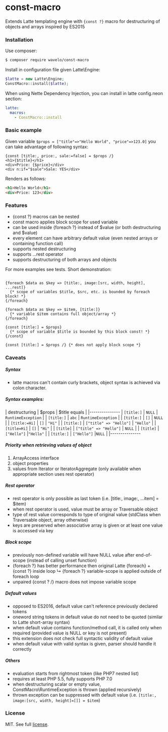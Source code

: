 const-macro
============

Extends Latte templating engine with `{const ?}` macro for destructuring of objects and arrays inspired by ES2015

### Installation

Use composer:

```bash
$ composer require wavelo/const-macro
```

Install in configuration file given Latte\Engine:

```php
$latte = new Latte\Engine;
ConstMacro::install($latte);
```

When using Nette Dependency Injection, you can install in latte config.neon section:

```yaml
latte:
  macros:
    - ConstMacro::install
```

### Basic example

Given variable `$props = ["title"=>"Hello World", "price"=>123.0]` you can take advantage of following syntax:

```latte
{const [title:, price:, sale:=false] = $props /}
<h1>{$title}</h1>
<div>Price: {$price}</div>
<div n:if="$sale">Sale: YES</div>
```

Renders as follows:
```html
<h1>Hello World</h1>
<div>Price: 123</div>
```

### Features

 - {const ?} macros can be nested
 - const macro applies block scope for used variable
 - can be used inside {foreach ?} instead of \$value (or both destructuring and \$value)
 - every element can have arbitrary default value (even nested arrays or containing function call)
 - supports nested destructuring
 - supports ...rest operator
 - supports destructuring of both arrays and objects

For more examples see tests. Short demonstration:

```latte

{foreach $data as $key => [title:, image:[src, width, height], ...rest]}
  {* scope of variables $title, $src, etc. is bounded by foreach block! *}
{/foreach}

{foreach $data as $key => $item, [title:]}
  {* variable $item contains full object/array *}
{/foreach}

{const [title:] = $props}
  {* scope of variable $title is bounded by this block const! *}
{/const}

{const [title:] = $props /} {* does not apply block scope *}

```

### Caveats

##### Syntax
 - latte macros can't contain curly brackets, object syntax is achieved via colon character.

##### Syntax examples:

| destructuring | \$props | \$title equals |
|---------------
 |  `[title:]`    |   `NULL`            | `RuntimeException`    |
  | `[title:]`    |   `abc`             | `RuntimeException`    |
 |  `[title:]`    |   `[]`            | `NULL`    |
 |  `[title:=Hi]`   |   `[]`            | `"Hi"`    |
 |  `[title:]`    |   `["title" => "Hello"]`    | `"Hello"` |
 |  `[title=Hi]`  |   `[]`            | `"Hi"`    |
 |  `[title]`     |   `["title" => "Hello"]`    | `NULL`    |
 |  `[title]`     |   `["Hello"]`           |`"Hello"`  |
 |  `[title:]`    |   `["Hello"]`           |`NULL`   |
|---------------


##### Priority when retrieving values of object

  1. ArrayAccess interface
  2. object properties
  3. values from Iterator or IteratorAggregate (only available when appropriate section uses rest operator)

##### Rest operator

  - rest operator is only possible as last token (i.e. [title:, image:, ...item] = $item)
  - when rest operator is used, value must be array or Traversable object
  - type of rest value corresponds to type of original value (stdClass when Traversable object, array otherwise)
  - keys are preserved when associative array is given or at least one value is accessed via key

##### Block scope
  - previously non-defined variable will have NULL value after end-of-scope (instead of calling unset function)
  - {foreach ?} has better performance then original Latte {foreach} + {const ?} inside loop
   ↳ {foreach ?} variable-scope is applied outside of foreach loop
  - unpaired {const ? /} macro does not impose variable scope

##### Default values
  - opposed to ES2016, default value can't reference previously declared tokens
  - oneword string tokens in default value do not need to be quoted (similar to Latte short-array syntax)
  - when default value contains function/method call, it is called only when required (provided value is NULL or key is not present)
  - this extension does not check full syntactic validity of default value
  - when default value with valid syntax is given, parser should handle it correctly

##### Others
  - evaluation starts from rightmost token (like PHP7 nested list)
  - requires at least PHP 5.5, fully supports PHP 7.0
  - when destructuring scalar or empty value, ConstMacro\RuntimeException is thrown (applied recursively)
  - thrown exception can be suppressed with default value (i.e. `[title:, image:[src, width, height]=[]] = $item`)

### License

MIT. See full [license](license.md).
